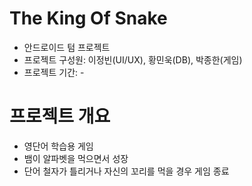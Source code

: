 # The King Of Snake

- 안드로이드 텀 프로젝트
- 프로젝트 구성원: 이정빈(UI/UX), 황민욱(DB), 박종한(게임)
- 프로젝트 기간: -

# 프로젝트 개요

- 영단어 학습용 게임
- 뱀이 알파벳을 먹으면서 성장
- 단어 철자가 틀리거나 자신의 꼬리를 먹을 경우 게임 종료
